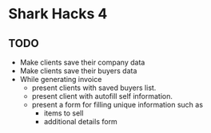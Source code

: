 # Shark Hacks 4

## TODO

- Make clients save their company data
- Make clients save their buyers data
- While generating invoice
	- present clients with saved buyers list.
	- present client with autofill self information.
	- present a form for filling unique information such as
		- items to sell
		- additional details form
